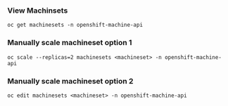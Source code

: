 ### View Machinsets
```
oc get machinesets -n openshift-machine-api
```
### Manually scale machineset option 1
```
oc scale --replicas=2 machinesets <machineset> -n openshift-machine-api
```
### Manually scale machineset option 2
```
oc edit machinesets <machineset> -n openshift-machine-api
```
